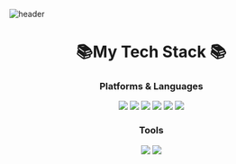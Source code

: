 ![header](https://capsule-render.vercel.app/api?type=waving&color=timeGradient&height=300&section=header&text=Greentea%20Github&fontSize=70)


<h1 align="center">📚My Tech Stack 📚</h1>
<p align="center">
	<h3 align="center">Platforms & Languages</h3>
		<div align="center">
	  		<img src="https://img.shields.io/badge/Python-3766AB?style=flat-square&logo=Python&logoColor=white"/>
	  		<img src="https://img.shields.io/badge/React-F7DF1E?style=flat-square&logo=javascript&logoColor=white"/>
	    		<img src="https://img.shields.io/badge/Javascript-F7DF1E?style=flat-square&logo=React&logoColor=white"/>
			<img src="https://img.shields.io/badge/HTML5-E34F26?style=flat-square&logo=HTML5&logoColor=white" />
			<img src="https://img.shields.io/badge/CSS3-1572B6?style=flat-square&logo=CSS3&logoColor=white" />
	  		<img src="https://img.shields.io/badge/Node.js-339933?style=flat-square&logo=Node.js&logoColor=white"/>
		</div>
    	<h3 align="center">Tools</h3>
     		<div align="center">
     			<img src="https://img.shields.io/badge/Node.js-339933?style=flat-square&logo=Node.js&logoColor=white"/>
       			<img src="https://img.shields.io/badge/Node.js-339933?style=flat-square&logo=Node.js&logoColor=white"/>
	 	</div>


</p>
